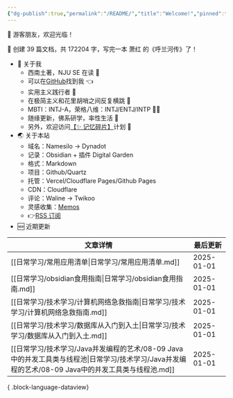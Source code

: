 ```yaml
---
{"dg-publish":true,"permalink":"/README/","title":"Welcome!","pinned":true,"tags":["home","gardenEntry"],"noteIcon":"1","created":"2023-07-14T17:22:00.770+08:00","updated":"2024-11-13T20:41:48.662+08:00"}
---
```


👋 游客朋友，欢迎光临！

<p><span>👏 创建 39 篇文档，共 172204 字，写完一本 萧红 的《呼兰河传》了！</span></p>

- 🤔 关于我
  - 西南土著，NJU SE 在读 📖
  - 可以在[GitHub](https://github.com/XR-Y)找到我 👈
  - 实用主义践行者 🙌
  - 在极简主义和花里胡哨之间反复横跳 🤹
  - MBTI：INTJ-A，荣格八维：INTJ/ENTJ/INTP 🙋‍♂️
  - 随缘更新，佛系研学，率性生活 🎉
  - 另外，欢迎访问[【✨ 记忆碎片】](https://memos.xryuu.com)计划 👀
- 🌏 关于本站
  - 域名：Namesilo → Dynadot
  - 记录：Obsidian + 插件 Digital Garden
  - 格式：Markdown
  - 项目：Github/Quartz
  - 托管：Vercel/Cloudflare Pages/Github Pages
  - CDN：Cloudflare
  - 评论：Waline → Twikoo
  - 灵感收集：[Memos](https://usememos.com/)
  - 👉[RSS 订阅](https://xryuu.com/feed.xml)
- 🆕 近期更新

| 文章详情                                                                                               | 最后更新       |
| -------------------------------------------------------------------------------------------------- | ---------- |
| [[日常学习/常用应用清单\|日常学习/常用应用清单.md]]                                                                 | 2025-01-01 |
| [[日常学习/obsidian食用指南\|日常学习/obsidian食用指南.md]]                                                     | 2025-01-01 |
| [[日常学习/技术学习/计算机网络急救指南\|日常学习/技术学习/计算机网络急救指南.md]]                                                 | 2025-01-01 |
| [[日常学习/技术学习/数据库从入门到入土\|日常学习/技术学习/数据库从入门到入土.md]]                                                 | 2025-01-01 |
| [[日常学习/技术学习/Java并发编程的艺术/08-09 Java中的并发工具类与线程池\|日常学习/技术学习/Java并发编程的艺术/08-09 Java中的并发工具类与线程池.md]] | 2025-01-01 |

{ .block-language-dataview}
